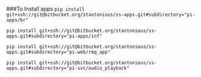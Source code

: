 ###To Install apps
`pip install git+ssh://git@bitbucket.org/stantonious/ss-apps.git#subdirectory="pi-apps/br"`

`pip install git+ssh://git@bitbucket.org/stantonious/ss-apps.git#subdirectory="pi-apps/inf"`

`pip install git+ssh://git@bitbucket.org/stantonious/ss-apps.git#subdirectory="pi-web/rmq_app"`

`pip install git+ssh://git@bitbucket.org/stantonious/ss-apps.git#subdirectory="pi-svc/audio_playback"`

